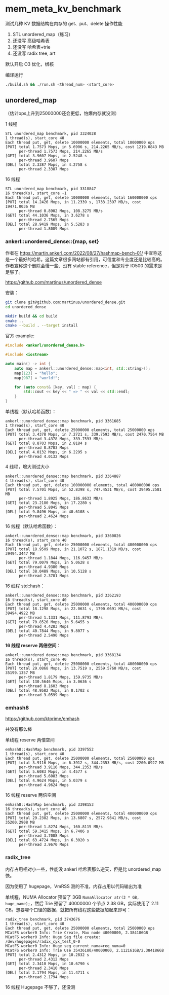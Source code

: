 # mem_meta_kv_benchmark

测试几种 KV 数据结构在内存的 get、put、delete 操作性能

1. STL unordered_map（练习）
2. 还没写 高级哈希表
3. 还没写 哈希表+trie
4. 还没写 radix tree, art

默认开启 O3 优化，绑核

编译运行

```bash
./build.sh && ./run.sh <thread_num> <start_core>
```

## unordered_map

（估计ops上升到25000000还会更低，怕爆内存就没测）

1 线程

```
STL unordered_map benchmark, pid 3324028
1 thread(s), start_core 40
Each thread put, get, delete 10000000 elements, total 10000000 ops
[PUT] total 1.7573 Mops, in 5.6906 s, 214.2265 MB/s, cost 1219.0843 MB
      per-thread 1.7573 Mops, 214.2265 MB/s
[GET] total 3.9607 Mops, in 2.5248 s
      per-thread 3.9607 Mops
[DEL] total 2.3387 Mops, in 4.2758 s
      per-thread 2.3387 Mops
```

16 线程

```
STL unordered_map benchmark, pid 3318847
16 thread(s), start_core -1
Each thread put, get, delete 10000000 elements, total 160000000 ops
[PUT] total 14.2426 Mops, in 11.2339 s, 1733.2397 MB/s, cost 19471.0036 MB
      per-thread 0.8902 Mops, 108.3275 MB/s
[GET] total 44.1036 Mops, in 3.6278 s
      per-thread 2.7565 Mops
[DEL] total 28.9419 Mops, in 5.5283 s
      per-thread 1.8089 Mops
```

### ankerl::unordered_dense::{map, set}

作者在 https://martin.ankerl.com/2022/08/27/hashmap-bench-01/ 中宣称这是一个最好的哈希。这篇文章很多网站都有引用，可信度和专业度还是比较高的。作者宣称这个删除会慢一些、没有 stable reference，但是对于 IO500 的需求是足够了。

https://github.com/martinus/unordered_dense

安装：

```bash
git clone git@github.com:martinus/unordered_dense.git
cd unordered_dense

mkdir build && cd build
cmake ..
cmake --build . --target install
```

官方 example:

```cpp
#include <ankerl/unordered_dense.h>

#include <iostream>

auto main() -> int {
    auto map = ankerl::unordered_dense::map<int, std::string>();
    map[123] = "hello";
    map[987] = "world!";

    for (auto const& [key, val] : map) {
        std::cout << key << " => " << val << std::endl;
    }
}
```

单线程（默认哈希函数）：

```
ankerl::unordered_dense::map benchmark, pid 3361685
1 thread(s), start_core 40
Each thread put, get, delete 25000000 elements, total 25000000 ops
[PUT] total 3.4378 Mops, in 7.2721 s, 339.7593 MB/s, cost 2470.7564 MB
      per-thread 3.4378 Mops, 339.7593 MB/s
[GET] total 8.8703 Mops, in 2.8184 s
      per-thread 8.8703 Mops
[DEL] total 4.0132 Mops, in 6.2295 s
      per-thread 4.0132 Mops
```

4 线程，增大测试大小

```
ankerl::unordered_dense::map benchmark, pid 3364887
4 thread(s), start_core 40
Each thread put, get, delete 100000000 elements, total 400000000 ops
[PUT] total 7.5701 Mops, in 52.8398 s, 747.4531 MB/s, cost 39495.2581 MB
      per-thread 1.8925 Mops, 186.8633 MB/s
[GET] total 23.2180 Mops, in 17.2280 s
      per-thread 5.8045 Mops
[DEL] total 9.8496 Mops, in 40.6108 s
      per-thread 2.4624 Mops
```

16 线程（默认哈希函数）：

```
ankerl::unordered_dense::map benchmark, pid 3360026
16 thread(s), start_core 40
Each thread put, get, delete 25000000 elements, total 400000000 ops
[PUT] total 18.9509 Mops, in 21.1072 s, 1871.1319 MB/s, cost 39494.3447 MB
      per-thread 1.1844 Mops, 116.9457 MB/s
[GET] total 79.0079 Mops, in 5.0628 s
      per-thread 4.9380 Mops
[DEL] total 38.0489 Mops, in 10.5128 s
      per-thread 2.3781 Mops
```

16 线程 std::hash：

```
ankerl::unordered_dense::map benchmark, pid 3362193
16 thread(s), start_core 40
Each thread put, get, delete 25000000 elements, total 400000000 ops
[PUT] total 18.1298 Mops, in 22.0631 s, 1790.0691 MB/s, cost 39494.4922 MB
      per-thread 1.1331 Mops, 111.8793 MB/s
[GET] total 70.8526 Mops, in 5.6455 s
      per-thread 4.4283 Mops
[DEL] total 40.7844 Mops, in 9.8077 s
      per-thread 2.5490 Mops
```

**16 线程 reserve 两倍空间**：

```
ankerl::unordered_dense::map benchmark, pid 3368134
16 thread(s), start_core 40
Each thread put, get, delete 25000000 elements, total 400000000 ops
[PUT] total 29.0868 Mops, in 13.7519 s, 2559.5760 MB/s, cost 35199.1357 MB
      per-thread 1.8179 Mops, 159.9735 MB/s
[GET] total 130.5646 Mops, in 3.0636 s
      per-thread 8.1603 Mops
[DEL] total 48.9582 Mops, in 8.1702 s
      per-thread 3.0599 Mops
```

### emhash8

https://github.com/ktprime/emhash

并没有那么棒

单线程 reserve 两倍空间

```
emhash8::HashMap benchmark, pid 3397552
1 thread(s), start_core 40
Each thread put, get, delete 25000000 elements, total 25000000 ops
[PUT] total 3.9116 Mops, in 6.3912 s, 344.2353 MB/s, cost 2200.0927 MB
      per-thread 3.9116 Mops, 344.2353 MB/s
[GET] total 5.6083 Mops, in 4.4577 s
      per-thread 5.6083 Mops
[DEL] total 4.9624 Mops, in 5.0379 s
      per-thread 4.9624 Mops
```

16 线程 reserve 两倍空间

```
emhash8::HashMap benchmark, pid 3398153
16 thread(s), start_core 40
Each thread put, get, delete 25000000 elements, total 400000000 ops
[PUT] total 29.2382 Mops, in 13.6807 s, 2572.9841 MB/s, cost 35200.2908 MB
      per-thread 1.8274 Mops, 160.8115 MB/s
[GET] total 59.3415 Mops, in 6.7406 s
      per-thread 3.7088 Mops
[DEL] total 63.4724 Mops, in 6.3020 s
      per-thread 3.9670 Mops
```

### radix_tree

内存占用相对小一些，性能没 ankerl 哈希表那么逆天，但是比 unordered_map 快。

因为使用了 hugepage，VmRSS 测的不准，内存占用以代码输出为准

单线程，NUMA Allocator 预留了 3GB `NumaAllocator atr(3 * GB, huge_name);`，然后 Trie 预留了 40000000 个节点 2.38 GB，实际使用了 2.11 GB。想要哪个口径的数据，就把所有线程这些数据加起来即可：

```
radix_tree benchmark, pid 3743676
1 thread(s), start_core 40
Each thread put, get, delete 25000000 elements, total 25000000 ops
MCatFS worker0 Info: Trie Create, Max node 40000000, 2.384186GB
MCatFS worker0 Info: Huge Seg file create: /dev/hugepages/radix_cyx_test_0-0
MCatFS worker0 Info: Huge seg current_numa=req_numa=0
MCatFS worker0 Info: Trie Use 35436180/40000000, 2.112161GB/2.384186GB
[PUT] total 2.4312 Mops, in 10.2832 s
      per-thread 2.4312 Mops
[GET] total 2.3410 Mops, in 10.6790 s
      per-thread 2.3410 Mops
[DEL] total 2.1794 Mops, in 11.4711 s
      per-thread 2.1794 Mops
```

16 线程 Hugepage 不够了，还没测